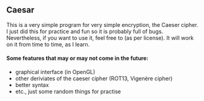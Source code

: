 ## Caesar
This is a very simple program for very simple encryption, the Caeser cipher. I just did this for practice and fun so it is probably full of bugs. Nevertheless, if you want to use it, feel free to (as per license). It will work on it from time to time, as I learn.

#### Some features that may or may not come in the future:
- graphical interface (in OpenGL)
- other deriviates of the caeser cipher (ROT13, Vigenère cipher)
- better syntax
- etc., just some random things for practise